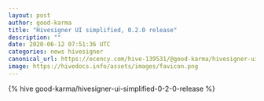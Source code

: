 ```yaml
---
layout: post
author: good-karma
title: "Hivesigner UI simplified, 0.2.0 release"
description: ""
date: 2020-06-12 07:51:36 UTC
categories: news hivesigner
canonical_url: https://ecency.com/hive-139531/@good-karma/hivesigner-ui-simplified-0-2-0-release
image: https://hivedocs.info/assets/images/favicon.png
---
```

{% hive good-karma/hivesigner-ui-simplified-0-2-0-release %}
